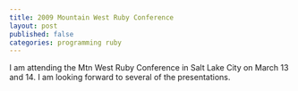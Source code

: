 ```yaml
---
title: 2009 Mountain West Ruby Conference
layout: post
published: false
categories: programming ruby
---
```

I am attending the Mtn West Ruby Conference in Salt Lake City on March 13 and 14. I am looking forward to several of the presentations.
